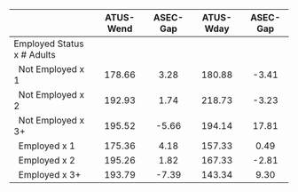 
|                      |    ATUS-Wend |     ASEC-Gap |    ATUS-Wday |     ASEC-Gap |
| -------------------- | :----------: | :----------: | :----------: | :----------: |
| Employed Status x # Adults |              |              |              |              |
| &nbsp;&nbsp;Not Employed x 1 |       178.66 |         3.28 |       180.88 |        -3.41 |
| &nbsp;&nbsp;Not Employed x 2 |       192.93 |         1.74 |       218.73 |        -3.23 |
| &nbsp;&nbsp;Not Employed x 3+ |       195.52 |        -5.66 |       194.14 |        17.81 |
| &nbsp;&nbsp;Employed x 1 |       175.36 |         4.18 |       157.33 |         0.49 |
| &nbsp;&nbsp;Employed x 2 |       195.26 |         1.82 |       167.33 |        -2.81 |
| &nbsp;&nbsp;Employed x 3+ |       193.79 |        -7.39 |       143.34 |         9.30 |

